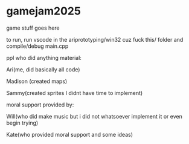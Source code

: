 # gamejam2025
game stuff goes here


to run, run vscode in the ariprototyping/win32 cuz fuck this/ folder and compile/debug main.cpp


ppl who did anything material:

Ari(me, did basically all code)

Madison (created maps)

Sammy(created sprites I didnt have time to implement)



moral support provided by:

Will(who did make music but i did not whatsoever implement it or even begin trying)

Kate(who provided moral support and some ideas)
